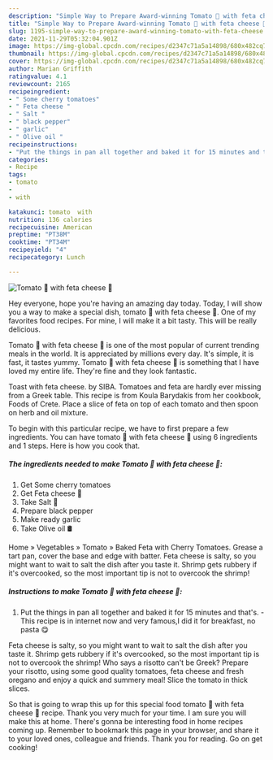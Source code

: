 ```yaml
---
description: "Simple Way to Prepare Award-winning Tomato 🍅 with feta cheese 🧀"
title: "Simple Way to Prepare Award-winning Tomato 🍅 with feta cheese 🧀"
slug: 1195-simple-way-to-prepare-award-winning-tomato-with-feta-cheese
date: 2021-11-29T05:32:04.901Z
image: https://img-global.cpcdn.com/recipes/d2347c71a5a14898/680x482cq70/tomato-with-feta-cheese-recipe-main-photo.jpg
thumbnail: https://img-global.cpcdn.com/recipes/d2347c71a5a14898/680x482cq70/tomato-with-feta-cheese-recipe-main-photo.jpg
cover: https://img-global.cpcdn.com/recipes/d2347c71a5a14898/680x482cq70/tomato-with-feta-cheese-recipe-main-photo.jpg
author: Marian Griffith
ratingvalue: 4.1
reviewcount: 2165
recipeingredient:
- " Some cherry tomatoes"
- " Feta cheese "
- " Salt "
- " black pepper"
- " garlic"
- " Olive oil "
recipeinstructions:
- "Put the things in pan all together and baked it for 15 minutes and that&#39;s.  This recipe is in internet now and very famous,I did it for breakfast, no pasta 😋"
categories:
- Recipe
tags:
- tomato
- 
- with

katakunci: tomato  with 
nutrition: 136 calories
recipecuisine: American
preptime: "PT38M"
cooktime: "PT34M"
recipeyield: "4"
recipecategory: Lunch

---
```



![Tomato 🍅 with feta cheese 🧀](https://img-global.cpcdn.com/recipes/d2347c71a5a14898/680x482cq70/tomato-with-feta-cheese-recipe-main-photo.jpg)

Hey everyone, hope you're having an amazing day today. Today, I will show you a way to make a special dish, tomato 🍅 with feta cheese 🧀. One of my favorites food recipes. For mine, I will make it a bit tasty. This will be really delicious.

Tomato 🍅 with feta cheese 🧀 is one of the most popular of current trending meals in the world. It is appreciated by millions every day. It's simple, it is fast, it tastes yummy. Tomato 🍅 with feta cheese 🧀 is something that I have loved my entire life. They're fine and they look fantastic.

Toast with feta cheese. by SIBA. Tomatoes and feta are hardly ever missing from a Greek table. This recipe is from Koula Barydakis from her cookbook, Foods of Crete. Place a slice of feta on top of each tomato and then spoon on herb and oil mixture.


To begin with this particular recipe, we have to first prepare a few ingredients. You can have tomato 🍅 with feta cheese 🧀 using 6 ingredients and 1 steps. Here is how you cook that.

<!--inarticleads1-->

##### The ingredients needed to make Tomato 🍅 with feta cheese 🧀:

1. Get  Some cherry tomatoes
1. Get  Feta cheese 🧀
1. Take  Salt 🧂
1. Prepare  black pepper
1. Make ready  garlic
1. Take  Olive oil 🛢


Home » Vegetables » Tomato » Baked Feta with Cherry Tomatoes. Grease a tart pan, cover the base and edge with batter. Feta cheese is salty, so you might want to wait to salt the dish after you taste it. Shrimp gets rubbery if it&#39;s overcooked, so the most important tip is not to overcook the shrimp! 

<!--inarticleads2-->

##### Instructions to make Tomato 🍅 with feta cheese 🧀:

1. Put the things in pan all together and baked it for 15 minutes and that&#39;s.  - This recipe is in internet now and very famous,I did it for breakfast, no pasta 😋


Feta cheese is salty, so you might want to wait to salt the dish after you taste it. Shrimp gets rubbery if it&#39;s overcooked, so the most important tip is not to overcook the shrimp! Who says a risotto can&#39;t be Greek? Prepare your risotto, using some good quality tomatoes, feta cheese and fresh oregano and enjoy a quick and summery meal! Slice the tomato in thick slices. 

So that is going to wrap this up for this special food tomato 🍅 with feta cheese 🧀 recipe. Thank you very much for your time. I am sure you will make this at home. There's gonna be interesting food in home recipes coming up. Remember to bookmark this page in your browser, and share it to your loved ones, colleague and friends. Thank you for reading. Go on get cooking!
